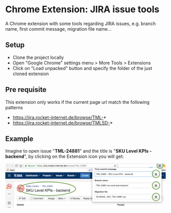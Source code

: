 # Chrome Extension: JIRA issue tools
A Chrome extension with some tools regarding JIRA issues, e.g. branch name, first commit message, migration file name...

## Setup
* Clone the project locally
* Open "Google Chrome" settings menu > More Tools > Extensions
* Click on "Load unpacked" button and specify the folder of the just cloned extension

## Pre requisite
This extension only works if the current page url match the following patterns
* https://jira.rocket-internet.de/browse/TML-*
* https://jira.rocket-internet.de/browse/TMLSD-*

## Example
Imagine to open issue "**TML-24881**" and the title is "**SKU Level KPIs - backend**", by clicking on the Extension icon you will get:

![Jira Issue Example](assets/images/jira_issue_example.png)